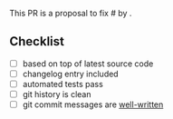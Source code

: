 <!-- Thanks for contributing to Rex! -->
<!-- For optimal workflow, please make sure you have read and understood the [Contributing guide](https://github.com/RexOps/Rex/blob/master/CONTRIBUTING.md). -->

<!-- TL; DR: -->
<!-- Make sure there's an issue where the proposed changes are already discussed. -->
<!-- Please open the pull request as a draft first, and wait for automated test results. -->
<!-- Feel free to work on the PR till tests pass, and the checklist below is complete, then mark it ready for review. -->

This PR is a proposal to fix #<!-- issue ID --> by <!-- briefly explaining your changes -->.

<!-- Ideally, ask for a specific expected course of action, like: -->
<!-- Please review and merge, or let me know how to improve it further. -->

## Checklist

- [ ] based on top of latest source code <!-- Make sure your changes are based on the latest version of the source code, rebase your branch if necessary. -->
- [ ] changelog entry included <!-- If the change is interesting for the users or developers, it should be mentioned in the changelog. -->
- [ ] automated tests pass <!-- Demonstrate the code is solid. Include new tests first, let them fail, then push the fix, allowing tests to pass. -->
- [ ] git history is clean <!-- Ideally two commits are needed: one for adding new tests that fail, and one that fixes them. -->
- [ ] git commit messages are [well-written](https://chris.beams.io/posts/git-commit/#seven-rules)
